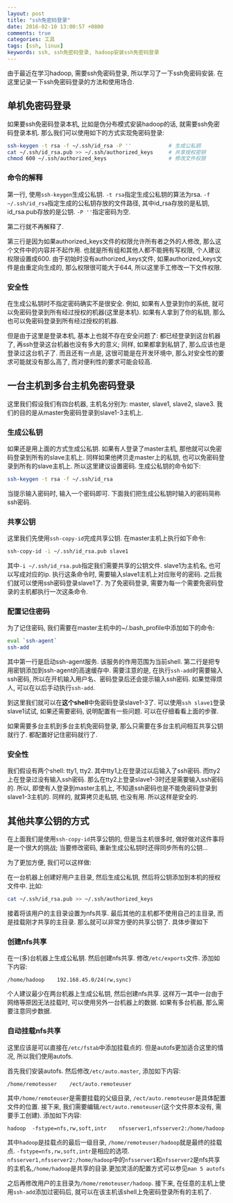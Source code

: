 ```yaml
---
layout: post
title: "ssh免密码登录"
date: 2016-02-10 13:00:57 +0800
comments: true
categories: 工具
tags: [ssh, linux]
keywords: ssh, ssh免密码登录, hadoop安装ssh免密码登录
---
```


由于最近在学习hadoop, 需要ssh免密码登录, 所以学习了一下ssh免密码安装. 在这里记录一下ssh免密码登录的方法和使用场合.

## 单机免密码登录
如果要ssh免密码登录本机, 比如是伪分布模式安装hadoop的话, 就需要ssh免密码登录本机. 那么我们可以使用如下的方式实现免密码登录:
```bash
ssh-keygen -t rsa -f ~/.ssh/id_rsa -P ''            # 生成公私钥
cat ~/.ssh/id_rsa.pub >> ~/.ssh/authorized_keys     # 共享授权密钥
chmod 600 ~/.ssh/authorized_keys                    # 修改文件权限
``` 
<!--more-->
### 命令的解释

第一行, 使用`ssh-keygen`生成公私钥.  `-t rsa`指定生成公私钥的算法为rsa. `-f ~/.ssh/id_rsa`指定生成的公私钥存放的文件路径, 其中id_rsa存放的是私钥, id_rsa.pub存放的是公钥. `-P ''`指定密码为空.

第二行就不再解释了.

第三行是因为如果authorized_keys文件的权限允许所有者之外的人修改, 那么这个文件中的内容并不起作用. 也就是所有组和其他人都不能拥有写权限, 个人建议权限设置成600. 由于初始时没有authorized_keys文件, 如果authorized_keys文件是由重定向生成的, 那么权限很可能大于644, 所以这里手工修改一下文件权限.

### 安全性
在生成公私钥时不指定密码确实不是很安全. 例如, 如果有人登录到你的系统, 就可以免密码登录到所有经过授权的机器(这里是本机). 如果有人拿到了你的私钥, 那么也可以免密码登录到所有经过授权的机器. 

但是由于这里是登录本机, 基本上也就不存在安全问题了: 都已经登录到这台机器了, 再ssh登录这台机器也没有多大的意义; 同样, 如果都拿到私钥了, 那么应该也是登录过这台机子了. 而且还有一点是, 这很可能是在开发环境中, 那么对安全性的要求可能就没有那么高了, 而对便利性的要求可能会较高.

## 一台主机到多台主机免密码登录
这里我们假设我们有四台机器, 主机名分别为: master, slave1, slave2, slave3. 我们的目的是从master免密码登录到slave1-3主机上.
### 生成公私钥
如果还是用上面的方式生成公私钥. 如果有人登录了master主机, 那他就可以免密码登录到所有的slave主机上. 同样如果他拷贝走master上的私钥, 也可以免密码登录到所有的slave主机上. 所以这里建议设置密码. 生成公私钥的命令如下:
```bash
ssh-keygen -t rsa -f ~/.ssh/id_rsa
``` 
当提示输入密码时, 输入一个密码即可. 下面我们把生成公私钥时输入的密码简称ssh密码.
### 共享公钥
这里我们先使用`ssh-copy-id`完成共享公钥. 在master主机上执行如下命令:
```bash
ssh-copy-id -i ~/.ssh/id_rsa.pub slave1
```
其中`-i ~/.ssh/id_rsa.pub`指定我们需要共享的公钥文件. slave1为主机名, 也可以写成对应的ip. 执行这条命令时, 需要输入slave1主机上对应账号的密码.
之后我们就可以使用ssh密码登录slave1了. 为了免密码登录, 需要为每一个需要免密码登录的主机都执行一次这条命令.
### 配置记住密码
为了记住密码, 我们需要在master主机中的~/.bash_profile中添加如下的命令:
```bash
eval `ssh-agent`
ssh-add
```
其中第一行是启动ssh-agent服务. 该服务的作用范围为当前shell. 第二行是把专用密钥添加到ssh-agent的高速缓存中. 需要注意的是, 在执行`ssh-add`时需要输入ssh密码, 所以在开机输入用户名、密码登录后还会提示输入ssh密码. 如果觉得烦人, 可以在以后手动执行`ssh-add`.

到这里我们就可以在**这个shell**中免密码登录slave1-3了. 可以使用`ssh slave1`登录slave1试试, 如果还需要密码, 说明配置有一些问题. 可以在仔细看看上面的步骤.

如果需要多台主机到多台主机免密码登录, 那么只需要在多台主机间相互共享公钥就行了. 都配置好记住密码就行了.
### 安全性
我们假设有两个shell: tty1, tty2. 其中tty1上在登录过以后输入了ssh密码. 而tty2上在登录过没有输入ssh密码. 那么在tty2上登录slave1-3时还是需要输入ssh密码的. 所以, 即使有人登录到master主机上, 不知道ssh密码也是不能免密码登录到slave1-3主机的. 同样的, 就算拷贝走私钥, 也没有用. 所以这样是安全的.

## 其他共享公钥的方式
在上面我们是使用`ssh-copy-id`共享公钥的, 但是当主机很多时, 做好做对这件事将是一个很大的挑战; 当要修改密码, 重新生成公私钥时还得同步所有的公钥... 

为了更加方便, 我们可以这样做:

在一台机器上创建好用户主目录, 然后生成公私钥, 然后将公钥添加到本机的授权文件中. 比如:
```bash
cat ~/.ssh/id_rsa.pub >> ~/.ssh/authorized_keys
```
接着将该用户的主目录设置为nfs共享. 最后其他的主机都不使用自己的主目录, 而是挂载刚才共享的主目录. 那么就可以非常方便的共享公钥了. 具体步骤如下
### 创建nfs共享
在一(多)台机器上生成公私钥. 然后创建nfs共享. 修改`/etc/exports`文件. 添加如下内容:
```plain
/home/hadoop    192.168.45.0/24(rw,sync)
```
个人建议最少在两台机器上生成公私钥, 然后创建nfs共享. 这样万一其中一台由于网络等原因无法挂载时, 可以使用另外一台机器上的数据. 如果有多台机器, 那么需要注意同步数据.

### 自动挂载nfs共享
这里应该是可以直接在`/etc/fstab`中添加挂载点的. 但是autofs更加适合这里的情况, 所以我们使用autofs.

首先我们安装autofs. 然后修改`/etc/auto.master`, 添加如下内容:
```
/home/remoteuser    /ect/auto.remoteuser
```
其中`/home/remoteuser`是需要挂载的父级目录, `/ect/auto.remoteuser`是具体配置文件的位置.
接下来, 我们需要编辑`/ect/auto.remoteuser`(这个文件原本没有, 需要手工创建). 添加如下内容:
```
hadoop  -fstype=nfs,rw,soft,intr    nfsserver1,nfsserver2:/home/hadoop
```
其中`hadoop`是挂载点的最后一级目录, `/home/remoteuser/hadoop`就是最终的挂载点.
`-fstype=nfs,rw,soft,intr`是相应的选项.
`nfsserver1,nfsserver2:/home/hadoop`中的`nfsserver1`和`nfsserver2`是nfs共享的主机名,`/home/hadoop`是共享的目录.更加灵活的配置方式可以参见`man 5 autofs`

之后再修改用户的主目录为`/home/remoteuser/hadoop`. 接下来, 在任意的主机上使用`ssh-add`添加过密码后, 就可以在该主机该shell上免密码登录所有的主机了.
